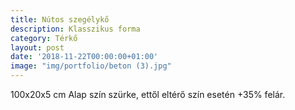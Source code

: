 ```yaml
---
title: Nútos szegélykő
description: Klasszikus forma
category: Térkő
layout: post
date: '2018-11-22T00:00:00+01:00'
image: "img/portfolio/beton (3).jpg"
---
```

100x20x5 cm Alap szín szürke, ettől eltérő szín esetén +35% felár.
